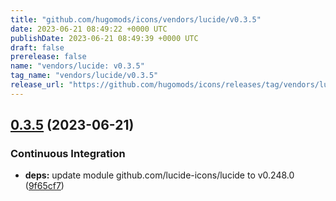 ```yaml
---
title: "github.com/hugomods/icons/vendors/lucide/v0.3.5"
date: 2023-06-21 08:49:22 +0000 UTC
publishDate: 2023-06-21 08:49:39 +0000 UTC
draft: false
prerelease: false
name: "vendors/lucide: v0.3.5"
tag_name: "vendors/lucide/v0.3.5"
release_url: "https://github.com/hugomods/icons/releases/tag/vendors/lucide/v0.3.5"
---
```


## [0.3.5](https://github.com/hugomods/icons/compare/vendors/lucide/v0.3.4...vendors/lucide/v0.3.5) (2023-06-21)


### Continuous Integration

* **deps:** update module github.com/lucide-icons/lucide to v0.248.0 ([9f65cf7](https://github.com/hugomods/icons/commit/9f65cf74c495a431672ae2d7f7cf015776480606))
